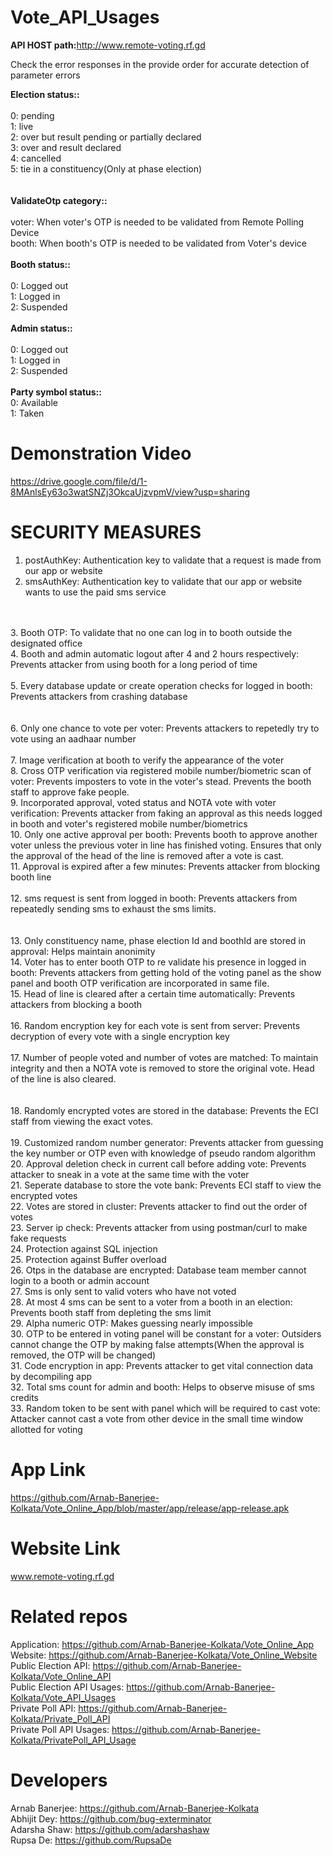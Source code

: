 # Vote_API_Usages
<b> API HOST path:</b>http://www.remote-voting.rf.gd <br>

Check the error responses in the provide order for accurate detection of parameter errors<br>

<b>Election status::</b><br><br>
    0: pending<br>
    1: live<br>
    2: over but result pending or partially declared<br>
    3: over and result declared<br>
    4: cancelled<br>
    5: tie in a constituency(Only at phase election)<br>
<br>
<br>
<b>ValidateOtp category::</b><br><br>
    voter: When voter's OTP is needed to be validated from Remote Polling Device<br>
    booth: When booth's OTP is needed to be validated from Voter's device<br>
<br>
<b>Booth status::</b><br><br>
    0: Logged out<br>
    1: Logged in<br>
    2: Suspended<br>
<br>
<b>Admin status::</b><br><br>
    0: Logged out<br>
    1: Logged in<br>
    2: Suspended<br>
<br>
<b>Party symbol status::</b><br>
    0: Available<br>
    1: Taken<br>
# Demonstration Video

https://drive.google.com/file/d/1-8MAnlsEy63o3watSNZj3OkcaUjzvpmV/view?usp=sharing

# SECURITY MEASURES

1. postAuthKey: Authentication key to validate that a request is made from our app or website<br>
2. smsAuthKey: Authentication key to validate that our app or website wants to use the paid sms service<br>
<br>
<br>
3. Booth OTP: To validate that no one can log in to booth outside the designated office<br>
4. Booth and admin automatic logout after 4 and 2 hours respectively: Prevents attacker from using booth for a long period of time<br>
<br>
5. Every database update or create operation checks for logged in booth: Prevents attackers from crashing database<br>
<br>
<br>
6. Only one chance to vote per voter: Prevents attackers to repetedly try to vote using an aadhaar number<br>
<br>
7. Image verification at booth to verify the appearance of the voter<br>
8. Cross OTP verification via registered mobile number/biometric scan of voter: Prevents imposters to vote in the voter's stead. Prevents the booth staff to approve fake people.<br>
9. Incorporated approval, voted status and NOTA vote with voter verification: Prevents attacker from faking an approval as this needs logged in booth and voter's registered mobile number/biometrics<br>
10. Only one active approval per booth: Prevents booth to approve another voter unless the previous voter in line has finished voting. Ensures that only the approval of the head of the line is removed after a vote is cast.<br>
11. Approval is expired after a few minutes: Prevents attacker from blocking booth line<br>
<br>
12. sms request is sent from logged in booth: Prevents attackers from repeatedly sending sms to exhaust the sms limits.<br>
<br>
<br>
13. Only constituency name, phase election Id and boothId are stored in approval: Helps maintain anonimity<br>
14. Voter has to enter booth OTP to re validate his presence in logged in booth: Prevents attackers from getting hold of the voting panel as the show panel and booth OTP verification are incorporated in same file.<br>
15. Head of line is cleared after a certain time automatically: Prevents attackers from blocking a booth<br> 
<br>
16. Random encryption key for each vote is sent from server: Prevents decryption of every vote with a single encryption key<br> 
<br>
17. Number of people voted and number of votes are matched: To maintain integrity and then a NOTA vote is removed to store the original vote. Head of the line is also cleared.<br>
<br>
<br>
18. Randomly encrypted votes are stored in the database: Prevents the ECI staff from viewing the exact votes.<br>
<br>
19. Customized random number generator: Prevents attacker from guessing the key number or OTP even with knowledge of pseudo random algorithm
<br>
20. Approval deletion check in current call before adding vote: Prevents attacker to sneak in a vote at the same time with the voter
<br>
21. Seperate database to store the vote bank: Prevents ECI staff to view the encrypted votes
<br>
22. Votes are stored in cluster: Prevents attacker to find out the order of votes
<br>
23. Server ip check: Prevents attacker from using postman/curl to make fake requests
<br>
24. Protection against SQL injection
<br>
25. Protection against Buffer overload
<br>
26. Otps in the database are encrypted: Database team member cannot login to a booth or admin account
<br>
27. Sms is only sent to valid voters who have not voted
<br>
28. At most 4 sms can be sent to a voter from a booth in an election: Prevents booth staff from depleting the sms limit
<br>
29. Alpha numeric OTP: Makes guessing nearly impossible
<br>
30. OTP to be entered in voting panel will be constant for a voter: Outsiders cannot change the OTP by making false attempts(When the approval is removed, the OTP will be changed)
<br>
31. Code encryption in app: Prevents attacker to get vital connection data by decompiling app
<br>
32. Total sms count for admin and booth: Helps to observe misuse of sms credits
<br>
33. Random token to be sent with panel which will be required to cast vote: Attacker cannot cast a vote from other device in the small time window allotted for voting

# App Link
https://github.com/Arnab-Banerjee-Kolkata/Vote_Online_App/blob/master/app/release/app-release.apk <br>

# Website Link
www.remote-voting.rf.gd <br>

# Related repos
Application: https://github.com/Arnab-Banerjee-Kolkata/Vote_Online_App <br>
Website: https://github.com/Arnab-Banerjee-Kolkata/Vote_Online_Website <br>
Public Election API: https://github.com/Arnab-Banerjee-Kolkata/Vote_Online_API <br>
Public Election API Usages: https://github.com/Arnab-Banerjee-Kolkata/Vote_API_Usages <br>
Private Poll API: https://github.com/Arnab-Banerjee-Kolkata/Private_Poll_API <br> 
Private Poll API Usages: https://github.com/Arnab-Banerjee-Kolkata/PrivatePoll_API_Usage <br>

# Developers
Arnab Banerjee: https://github.com/Arnab-Banerjee-Kolkata <br>
Abhijit Dey: https://github.com/bug-exterminator <br>
Adarsha Shaw: https://github.com/adarshashaw <br>
Rupsa De: https://github.com/RupsaDe <br>
